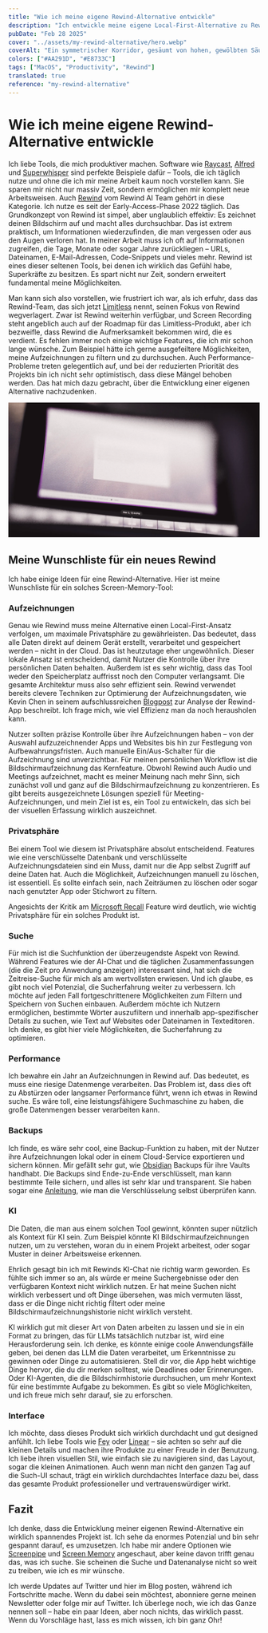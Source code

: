 ```yaml
---
title: "Wie ich meine eigene Rewind-Alternative entwickle"
description: "Ich entwickle meine eigene Local-First-Alternative zu Rewind und teile in diesem Artikel meine Wunschliste. Privatsphäre, verbesserte Suche, Performance, Backups und KI-Integration sind die wichtigsten Features, die ich in diesem Screen-Memory-Tool umsetzen möchte. Erfahre mehr über meine Motivation und die Features, die ich implementieren will."
pubDate: "Feb 28 2025"
cover: "../assets/my-rewind-alternative/hero.webp"
coverAlt: "Ein symmetrischer Korridor, gesäumt von hohen, gewölbten Säulen, die in warmen Orange- und Rottönen getaucht sind und zu einem hell erleuchteten Ende führen. Der reflektierende Boden verstärkt die lebendigen Farben und schafft eine surreale, traumhafte Atmosphäre."
colors: ["#AA291D", "#E8733C"]
tags: ["MacOS", "Productivity", "Rewind"]
translated: true
reference: "my-rewind-alternative"
---
```


# Wie ich meine eigene Rewind-Alternative entwickle

Ich liebe Tools, die mich produktiver machen. Software wie [Raycast](https://www.raycast.com/), [Alfred](https://www.alfredapp.com/) und [Superwhisper](https://superwhisper.com/) sind perfekte Beispiele dafür – Tools, die ich täglich nutze und ohne die ich mir meine Arbeit kaum noch vorstellen kann. Sie sparen mir nicht nur massiv Zeit, sondern ermöglichen mir komplett neue Arbeitsweisen. Auch [Rewind](https://www.rewind.ai/) vom Rewind AI Team gehört in diese Kategorie. Ich nutze es seit der Early-Access-Phase 2022 täglich. Das Grundkonzept von Rewind ist simpel, aber unglaublich effektiv: Es zeichnet deinen Bildschirm auf und macht alles durchsuchbar. Das ist extrem praktisch, um Informationen wiederzufinden, die man vergessen oder aus den Augen verloren hat. In meiner Arbeit muss ich oft auf Informationen zugreifen, die Tage, Monate oder sogar Jahre zurückliegen – URLs, Dateinamen, E-Mail-Adressen, Code-Snippets und vieles mehr. Rewind ist eines dieser seltenen Tools, bei denen ich wirklich das Gefühl habe, Superkräfte zu besitzen. Es spart nicht nur Zeit, sondern erweitert fundamental meine Möglichkeiten.

Man kann sich also vorstellen, wie frustriert ich war, als ich erfuhr, dass das Rewind-Team, das sich jetzt [Limitless](https://www.limitless.ai/) nennt, seinen Fokus von Rewind wegverlagert. Zwar ist Rewind weiterhin verfügbar, und Screen Recording steht angeblich auch auf der Roadmap für das Limitless-Produkt, aber ich bezweifle, dass Rewind die Aufmerksamkeit bekommen wird, die es verdient. Es fehlen immer noch einige wichtige Features, die ich mir schon lange wünsche. Zum Beispiel hätte ich gerne ausgefeiltere Möglichkeiten, meine Aufzeichnungen zu filtern und zu durchsuchen. Auch Performance-Probleme treten gelegentlich auf, und bei der reduzierten Priorität des Projekts bin ich nicht sehr optimistisch, dass diese Mängel behoben werden. Das hat mich dazu gebracht, über die Entwicklung einer eigenen Alternative nachzudenken.

![Dunkler Hintergrund mit zwei grauen, dreieckigen Rewind-Icons zentriert im oberen Bereich, die eine Rückspul-Funktion andeuten.](../assets/my-rewind-alternative/mockup.webp)

## Meine Wunschliste für ein neues Rewind

Ich habe einige Ideen für eine Rewind-Alternative. Hier ist meine Wunschliste für ein solches Screen-Memory-Tool:

### Aufzeichnungen

Genau wie Rewind muss meine Alternative einen Local-First-Ansatz verfolgen, um maximale Privatsphäre zu gewährleisten. Das bedeutet, dass alle Daten direkt auf deinem Gerät erstellt, verarbeitet und gespeichert werden – nicht in der Cloud. Das ist heutzutage eher ungewöhnlich. Dieser lokale Ansatz ist entscheidend, damit Nutzer die Kontrolle über ihre persönlichen Daten behalten. Außerdem ist es sehr wichtig, dass das Tool weder den Speicherplatz auffrisst noch den Computer verlangsamt. Die gesamte Architektur muss also sehr effizient sein. Rewind verwendet bereits clevere Techniken zur Optimierung der Aufzeichnungsdaten, wie Kevin Chen in seinem aufschlussreichen [Blogpost](https://kevinchen.co/blog/rewind-ai-app-teardown/) zur Analyse der Rewind-App beschreibt. Ich frage mich, wie viel Effizienz man da noch herausholen kann.

Nutzer sollten präzise Kontrolle über ihre Aufzeichnungen haben – von der Auswahl aufzuzeichnender Apps und Websites bis hin zur Festlegung von Aufbewahrungsfristen. Auch manuelle Ein/Aus-Schalter für die Aufzeichnung sind unverzichtbar. Für meinen persönlichen Workflow ist die Bildschirmaufzeichnung das Kernfeature. Obwohl Rewind auch Audio und Meetings aufzeichnet, macht es meiner Meinung nach mehr Sinn, sich zunächst voll und ganz auf die Bildschirmaufzeichnung zu konzentrieren. Es gibt bereits ausgezeichnete Lösungen speziell für Meeting-Aufzeichnungen, und mein Ziel ist es, ein Tool zu entwickeln, das sich bei der visuellen Erfassung wirklich auszeichnet.

### Privatsphäre

Bei einem Tool wie diesem ist Privatsphäre absolut entscheidend. Features wie eine verschlüsselte Datenbank und verschlüsselte Aufzeichnungsdateien sind ein Muss, damit nur die App selbst Zugriff auf deine Daten hat. Auch die Möglichkeit, Aufzeichnungen manuell zu löschen, ist essentiell. Es sollte einfach sein, nach Zeiträumen zu löschen oder sogar nach genutzter App oder Stichwort zu filtern.

Angesichts der Kritik am [Microsoft Recall](https://www.techspot.com/news/105943-microsoft-recall-capturing-screenshots-full-sensitive-information-despite.html) Feature wird deutlich, wie wichtig Privatsphäre für ein solches Produkt ist.

### Suche

Für mich ist die Suchfunktion der überzeugendste Aspekt von Rewind. Während Features wie der AI-Chat und die täglichen Zusammenfassungen (die die Zeit pro Anwendung anzeigen) interessant sind, hat sich die Zeitreise-Suche für mich als am wertvollsten erwiesen. Und ich glaube, es gibt noch viel Potenzial, die Sucherfahrung weiter zu verbessern. Ich möchte auf jeden Fall fortgeschrittenere Möglichkeiten zum Filtern und Speichern von Suchen einbauen. Außerdem möchte ich Nutzern ermöglichen, bestimmte Wörter auszufiltern und innerhalb app-spezifischer Details zu suchen, wie Text auf Websites oder Dateinamen in Texteditoren. Ich denke, es gibt hier viele Möglichkeiten, die Sucherfahrung zu optimieren.

### Performance

Ich bewahre ein Jahr an Aufzeichnungen in Rewind auf. Das bedeutet, es muss eine riesige Datenmenge verarbeiten. Das Problem ist, dass dies oft zu Abstürzen oder langsamer Performance führt, wenn ich etwas in Rewind suche. Es wäre toll, eine leistungsfähigere Suchmaschine zu haben, die große Datenmengen besser verarbeiten kann.

### Backups

Ich finde, es wäre sehr cool, eine Backup-Funktion zu haben, mit der Nutzer ihre Aufzeichnungen lokal oder in einem Cloud-Service exportieren und sichern können. Mir gefällt sehr gut, wie [Obsidian](https://obsidian.md/sync) Backups für ihre Vaults handhabt. Die Backups sind Ende-zu-Ende verschlüsselt, man kann bestimmte Teile sichern, und alles ist sehr klar und transparent. Sie haben sogar eine [Anleitung](https://obsidian.md/blog/verify-obsidian-sync-encryption/), wie man die Verschlüsselung selbst überprüfen kann.

### KI

Die Daten, die man aus einem solchen Tool gewinnt, könnten super nützlich als Kontext für KI sein. Zum Beispiel könnte KI Bildschirmaufzeichnungen nutzen, um zu verstehen, woran du in einem Projekt arbeitest, oder sogar Muster in deiner Arbeitsweise erkennen.

Ehrlich gesagt bin ich mit Rewinds KI-Chat nie richtig warm geworden. Es fühlte sich immer so an, als würde er meine Suchergebnisse oder den verfügbaren Kontext nicht wirklich nutzen. Er hat meine Suchen nicht wirklich verbessert und oft Dinge übersehen, was mich vermuten lässt, dass er die Dinge nicht richtig filtert oder meine Bildschirmaufzeichnungshistorie nicht wirklich versteht.

KI wirklich gut mit dieser Art von Daten arbeiten zu lassen und sie in ein Format zu bringen, das für LLMs tatsächlich nutzbar ist, wird eine Herausforderung sein. Ich denke, es könnte einige coole Anwendungsfälle geben, bei denen das LLM die Daten verarbeitet, um Erkenntnisse zu gewinnen oder Dinge zu automatisieren. Stell dir vor, die App hebt wichtige Dinge hervor, die du dir merken solltest, wie Deadlines oder Erinnerungen. Oder KI-Agenten, die die Bildschirmhistorie durchsuchen, um mehr Kontext für eine bestimmte Aufgabe zu bekommen. Es gibt so viele Möglichkeiten, und ich freue mich sehr darauf, sie zu erforschen.

### Interface

Ich möchte, dass dieses Produkt sich wirklich durchdacht und gut designed anfühlt. Ich liebe Tools wie [Fey](https://www.fey.com/) oder [Linear](https://linear.app/) – sie achten so sehr auf die kleinen Details und machen ihre Produkte zu einer Freude in der Benutzung. Ich liebe ihren visuellen Stil, wie einfach sie zu navigieren sind, das Layout, sogar die kleinen Animationen. Auch wenn man nicht den ganzen Tag auf die Such-UI schaut, trägt ein wirklich durchdachtes Interface dazu bei, dass das gesamte Produkt professioneller und vertrauenswürdiger wirkt.

## Fazit

Ich denke, dass die Entwicklung meiner eigenen Rewind-Alternative ein wirklich spannendes Projekt ist. Ich sehe da enormes Potenzial und bin sehr gespannt darauf, es umzusetzen. Ich habe mir andere Optionen wie [Screenpipe](https://github.com/mediar-ai/screenpipe) und [Screen Memory](https://screenmemory.app/) angeschaut, aber keine davon trifft genau das, was ich suche. Sie scheinen die Suche und Datenanalyse nicht so weit zu treiben, wie ich es mir wünsche.

Ich werde Updates auf Twitter und hier im Blog posten, während ich Fortschritte mache. Wenn du dabei sein möchtest, abonniere gerne meinen Newsletter oder folge mir auf Twitter. Ich überlege noch, wie ich das Ganze nennen soll – habe ein paar Ideen, aber noch nichts, das wirklich passt. Wenn du Vorschläge hast, lass es mich wissen, ich bin ganz Ohr!
